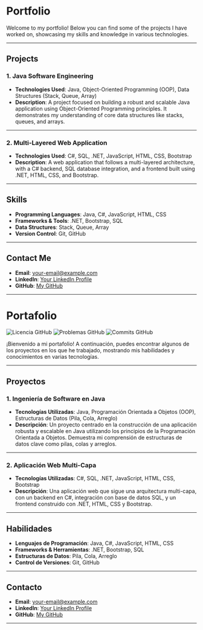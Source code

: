 # Portfolio

Welcome to my portfolio! Below you can find some of the projects I have worked on, showcasing my skills and knowledge in various technologies.

---

## Projects

### 1. **Java Software Engineering**

- **Technologies Used**: Java, Object-Oriented Programming (OOP), Data Structures (Stack, Queue, Array)
- **Description**: A project focused on building a robust and scalable Java application using Object-Oriented Programming principles. It demonstrates my understanding of core data structures like stacks, queues, and arrays.

---

### 2. **Multi-Layered Web Application**

- **Technologies Used**: C#, SQL, .NET, JavaScript, HTML, CSS, Bootstrap
- **Description**: A web application that follows a multi-layered architecture, with a C# backend, SQL database integration, and a frontend built using .NET, HTML, CSS, and Bootstrap.

---

## Skills

- **Programming Languages**: Java, C#, JavaScript, HTML, CSS
- **Frameworks & Tools**: .NET, Bootstrap, SQL
- **Data Structures**: Stack, Queue, Array
- **Version Control**: Git, GitHub

---

## Contact Me

- **Email**: [your-email@example.com](mailto:aseguracalderon26@gmail.com.com)
- **LinkedIn**: [Your LinkedIn Profile](https://www.linkedin.com/in/andressc25)
- **GitHub**: [My GitHub](https://github.com/AndresSC25)

---

# Portafolio

![Licencia GitHub](https://img.shields.io/github/license/YourGitHub/Portfolio?style=flat-square)
![Problemas GitHub](https://img.shields.io/github/issues/YourGitHub/Portfolio?style=flat-square)
![Commits GitHub](https://img.shields.io/github/commits-since/YourGitHub/Portfolio/v1.0.0?style=flat-square)

¡Bienvenido a mi portafolio! A continuación, puedes encontrar algunos de los proyectos en los que he trabajado, mostrando mis habilidades y conocimientos en varias tecnologías.

---

## Proyectos

### 1. **Ingeniería de Software en Java**

- **Tecnologías Utilizadas**: Java, Programación Orientada a Objetos (OOP), Estructuras de Datos (Pila, Cola, Arreglo)
- **Descripción**: Un proyecto centrado en la construcción de una aplicación robusta y escalable en Java utilizando los principios de la Programación Orientada a Objetos. Demuestra mi comprensión de estructuras de datos clave como pilas, colas y arreglos.

---

### 2. **Aplicación Web Multi-Capa**

- **Tecnologías Utilizadas**: C#, SQL, .NET, JavaScript, HTML, CSS, Bootstrap
- **Descripción**: Una aplicación web que sigue una arquitectura multi-capa, con un backend en C#, integración con base de datos SQL, y un frontend construido con .NET, HTML, CSS y Bootstrap.

---

## Habilidades

- **Lenguajes de Programación**: Java, C#, JavaScript, HTML, CSS
- **Frameworks & Herramientas**: .NET, Bootstrap, SQL
- **Estructuras de Datos**: Pila, Cola, Arreglo
- **Control de Versiones**: Git, GitHub

---

## Contacto

- **Email**: [your-email@example.com](mailto:aseguracalderon26@gmail.com.com)
- **LinkedIn**: [Your LinkedIn Profile](https://www.linkedin.com/in/andressc25)
- **GitHub**: [My GitHub](https://github.com/AndresSC25)

---
